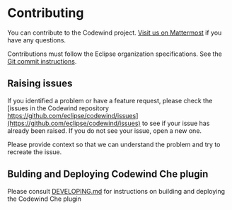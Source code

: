 # Contributing
	
You can contribute to the Codewind project. [Visit us on Mattermost](https://mattermost.eclipse.org/eclipse/channels/eclipse-codewind) if you have any questions.
	
Contributions must follow the Eclipse organization specifications. See the [Git commit instructions](https://www.eclipse.org/projects/handbook/#resources-commit).
	
## Raising issues
	
If you identified a problem or have a feature request, please check the [issues in the Codewind repository https://github.com/eclipse/codewind/issues](https://github.com/eclipse/codewind/issues) to see if your issue has already been raised. If you do not see your issue, open a new one.
	
Please provide context so that we can understand the problem and try to recreate the issue.

## Bulding and Deploying Codewind Che plugin

Please consult [DEVELOPING.md](DEVELOPING.md) for instructions on building and deploying the Codewind Che plugin
